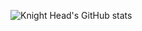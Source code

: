 ![Knight Head's GitHub stats](https://github-readme-stats.vercel.app/api?username=knighthead12&show_icons=true&theme=onedark)
